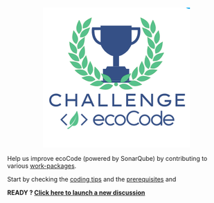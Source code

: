 <p align="center">
  <img src="../docs/resources/challenge-logo.png">
</p>


Help us improve ecoCode (powered by SonarQube) by contributing to various [work-packages](https://github.com/hiba99git/ecoCode/blob/main/hackathon/work-packages.md).


Start by checking the [coding tips](https://github.com/hiba99git/ecoCode/blob/main/hackathon/coding%20tips.md) and the [prerequisites](https://docs.sonarqube.org/latest/extend/developing-plugin/) and 


**READY ? [Click here to launch a new discussion](https://github.com/cnumr/ecoCode/discussions/new?category=hackathon)**
